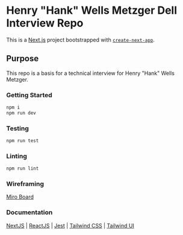 # Henry "Hank" Wells Metzger Dell Interview Repo

This is a [Next.js](https://nextjs.org/) project bootstrapped with [`create-next-app`](https://github.com/vercel/next.js/tree/canary/packages/create-next-app).

## Purpose
This repo is a basis for a technical interview for Henry "Hank" Wells Metzger.

### Getting Started

```bash
npm i
npm run dev
```

### Testing
```bash
npm run test
```

### Linting
```bash
npm run lint
```


### Wireframing 
[Miro Board]([https://miro.com/welcomeonboard/T2FpUUtRM1gzSmZOdkJNUjE3aG5HNjI3M1YzTkN6bnFYWVcwVkN5WWdXU0dmZXFLZ1ZCRG5FSEw0elVkM0xoSHwzNDU4NzY0NTI5NzAzNzU1NDE4fDI=?share_link_id=72643616887](https://miro.com/app/board/uXjVKfsGPgo=/?share_link_id=899890525743))

### Documentation
[NextJS](https://nextjs.org/docs) | [ReactJS](https://react.dev/reference/react) | [Jest](https://jestjs.io/docs/getting-started) | 
[Tailwind CSS](https://tailwindcss.com/docs/installation) | [Tailwind UI](https://tailwindui.com/documentation)
